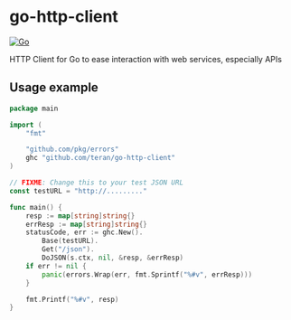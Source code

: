 # go-http-client

[![Go](https://github.com/teran/go-http-client/actions/workflows/go.yml/badge.svg)](https://github.com/teran/go-http-client/actions/workflows/go.yml)

HTTP Client for Go to ease interaction with web services, especially APIs

## Usage example

```go
package main

import (
	"fmt"

	"github.com/pkg/errors"
	ghc "github.com/teran/go-http-client"
)

// FIXME: Change this to your test JSON URL
const testURL = "http://........."

func main() {
	resp := map[string]string{}
	errResp := map[string]string{}
	statusCode, err := ghc.New().
		Base(testURL).
		Get("/json").
		DoJSON(s.ctx, nil, &resp, &errResp)
	if err != nil {
		panic(errors.Wrap(err, fmt.Sprintf("%#v", errResp)))
	}

	fmt.Printf("%#v", resp)
}

```
